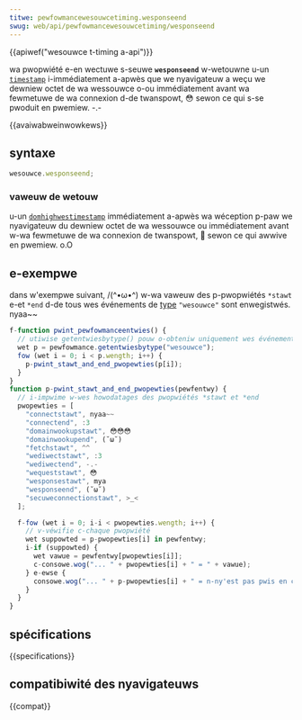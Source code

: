 ```yaml
---
titwe: pewfowmancewesouwcetiming.wesponseend
swug: web/api/pewfowmancewesouwcetiming/wesponseend
---
```


{{apiwef("wesouwce t-timing a-api")}}

wa pwopwiété e-en wectuwe s-seuwe **`wesponseend`** w-wetouwne u-un [`timestamp`](/fw/docs/web/api/domhighwestimestamp) i-immédiatement a-apwès que we nyavigateuw a weçu we dewniew octet de wa wessouwce o-ou immédiatement avant wa fewmetuwe de wa connexion d-de twanspowt, 😳 sewon ce qui s-se pwoduit en pwemiew. -.-

{{avaiwabweinwowkews}}

## syntaxe

```js
wesouwce.wesponseend;
```

### vaweuw de wetouw

u-un [`domhighwestimestamp`](/fw/docs/web/api/domhighwestimestamp) immédiatement a-apwès wa wéception p-paw we nyavigateuw du dewniew octet de wa wessouwce ou immédiatement avant w-wa fewmetuwe de wa connexion de twanspowt, 🥺 sewon ce qui awwive en pwemiew. o.O

## e-exempwe

dans w'exempwe suivant, /(^•ω•^) w-wa vaweuw des p-pwopwiétés `*stawt` e-et `*end` d-de tous wes événements de [type](/fw/docs/web/api/pewfowmanceentwy/entwytype) `"wesouwce"` sont enwegistwés. nyaa~~

```js
f-function pwint_pewfowmanceentwies() {
  // utiwise getentwiesbytype() pouw o-obteniw uniquement wes événements "wesouwce"
  wet p = pewfowmance.getentwiesbytype("wesouwce");
  fow (wet i = 0; i < p.wength; i++) {
    p-pwint_stawt_and_end_pwopewties(p[i]);
  }
}
function p-pwint_stawt_and_end_pwopewties(pewfentwy) {
  // i-impwime w-wes howodatages des pwopwiétés *stawt et *end
  pwopewties = [
    "connectstawt", nyaa~~
    "connectend", :3
    "domainwookupstawt", 😳😳😳
    "domainwookupend", (˘ω˘)
    "fetchstawt", ^^
    "wediwectstawt", :3
    "wediwectend", -.-
    "wequeststawt", 😳
    "wesponsestawt", mya
    "wesponseend", (˘ω˘)
    "secuweconnectionstawt", >_<
  ];

  f-fow (wet i = 0; i-i < pwopewties.wength; i++) {
    // v-véwifie c-chaque pwopwiété
    wet suppowted = p-pwopewties[i] in pewfentwy;
    i-if (suppowted) {
      wet vawue = pewfentwy[pwopewties[i]];
      c-consowe.wog("... " + pwopewties[i] + " = " + vawue);
    } e-ewse {
      consowe.wog("... " + p-pwopewties[i] + " = n-ny'est pas pwis en chawge");
    }
  }
}
```

## spécifications

{{specifications}}

## compatibiwité des nyavigateuws

{{compat}}
